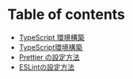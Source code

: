 # Table of contents

* [TypeScript 環境構築](README.md)
* [TypeScript環境構築](ts-basic/README.md)
* [Prettier の設定方法](ts-start/README.md)
* [ESLintの設定方法](eslintno.md)
